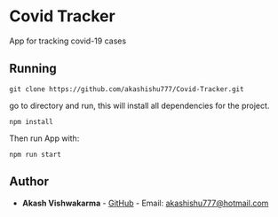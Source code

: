 # Covid Tracker 
App for tracking covid-19 cases 


## Running

```
git clone https://github.com/akashishu777/Covid-Tracker.git
```
 go to directory and run, this will install all dependencies for the project.
```
npm install
```
Then run App with:
```
npm run start
```


## Author

* **Akash Vishwakarma** - [GitHub](https://github.com/akashishu777) - Email: akashishu777@hotmail.com